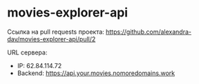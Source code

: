 # movies-explorer-api

Ссылка на pull requests проекта: https://github.com/alexandra-dav/movies-explorer-api/pull/2

URL сервера:
- IP: 62.84.114.72
- Backend: https://api.your.movies.nomoredomains.work
